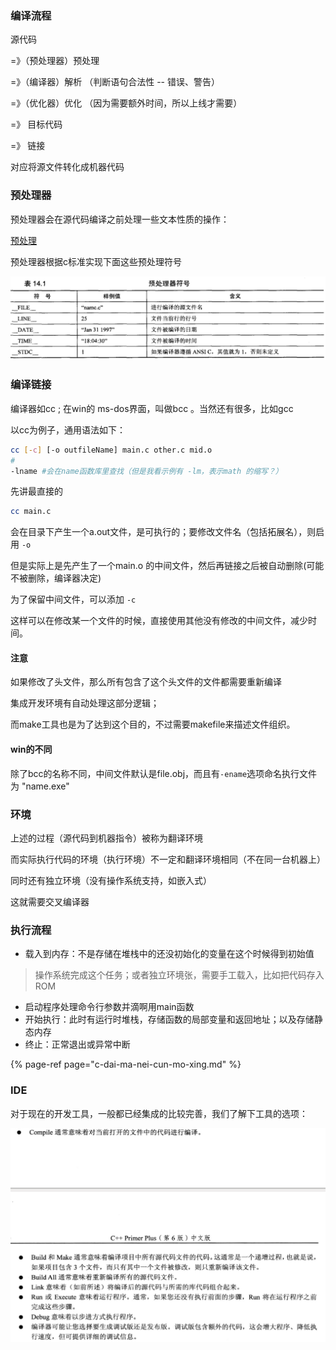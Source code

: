 ### 编译流程

源代码

=》（预处理器）预处理  

=》（编译器）解析 （判断语句合法性 -- 错误、警告）

=》（优化器）优化  （因为需要额外时间，所以上线才需要）

=》 目标代码 

=》 链接   

对应将源文件转化成机器代码

### 预处理器

预处理器会在源代码编译之前处理一些文本性质的操作：

[预处理](./pre-process.md)

预处理器根据c标准实现下面这些预处理符号

![&#x9884;&#x5904;&#x7406;&#x7B26;&#x53F7;](pre-signal.png)

### 编译链接

编译器如cc ; 在win的 ms-dos界面，叫做bcc 。当然还有很多，比如gcc

以cc为例子，通用语法如下：

```bash
cc [-c] [-o outfileName] main.c other.c mid.o
# 
-lname #会在name函数库里查找（但是我看示例有 -lm，表示math 的缩写？）
```

先讲最直接的

```bash
cc main.c
```

会在目录下产生一个a.out文件，是可执行的；要修改文件名（包括拓展名），则启用 `-o`

但是实际上是先产生了一个main.o 的中间文件，然后再链接之后被自动删除\(可能不被删除，编译器决定\)

为了保留中间文件，可以添加 `-c`

这样可以在修改某一个文件的时候，直接使用其他没有修改的中间文件，减少时间。

#### 注意

如果修改了头文件，那么所有包含了这个头文件的文件都需要重新编译  

集成开发环境有自动处理这部分逻辑；

而make工具也是为了达到这个目的，不过需要makefile来描述文件组织。

#### win的不同

除了bcc的名称不同，中间文件默认是file.obj，而且有`-ename`选项命名执行文件为 "name.exe"

### 环境

上述的过程（源代码到机器指令）被称为翻译环境  

而实际执行代码的环境（执行环境）不一定和翻译环境相同（不在同一台机器上）  

同时还有独立环境（没有操作系统支持，如嵌入式）

这就需要交叉编译器

### 执行流程

* 载入到内存：不是存储在堆栈中的还没初始化的变量在这个时候得到初始值

> 操作系统完成这个任务；或者独立环境张，需要手工载入，比如把代码存入ROM

* 启动程序处理命令行参数并滴啊用main函数  
* 开始执行：此时有运行时堆栈，存储函数的局部变量和返回地址；以及存储静态内存
* 终止：正常退出或异常中断

{% page-ref page="c-dai-ma-nei-cun-mo-xing.md" %}

### IDE

对于现在的开发工具，一般都已经集成的比较完善，我们了解下工具的选项：



![ide&#x7684;&#x64CD;&#x4F5C;&#x8BF4;&#x660E;](option-ide%20(1).png)



